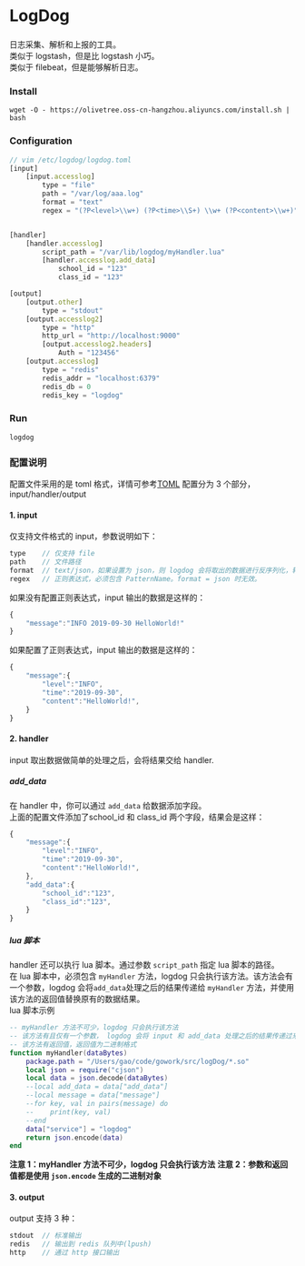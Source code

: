 # LogDog

###
日志采集、解析和上报的工具。  
类似于 logstash，但是比 logstash 小巧。  
类似于 filebeat，但是能够解析日志。

### Install
```shell
wget -O - https://olivetree.oss-cn-hangzhou.aliyuncs.com/install.sh | bash
```

### Configuration
```javascript
// vim /etc/logdog/logdog.toml
[input]
    [input.accesslog]
        type = "file"
        path = "/var/log/aaa.log"
        format = "text"
        regex = "(?P<level>\\w+) (?P<time>\\S+) \\w+ (?P<content>\\w+)"


[handler]
    [handler.accesslog]
        script_path = "/var/lib/logdog/myHandler.lua"
        [handler.accesslog.add_data]
            school_id = "123"
            class_id = "123"

[output]
    [output.other]
        type = "stdout"
    [output.accesslog2]
        type = "http"
        http_url = "http://localhost:9000"
        [output.accesslog2.headers]
            Auth = "123456"
    [output.accesslog]
        type = "redis"
        redis_addr = "localhost:6379"
        redis_db = 0
        redis_key = "logdog"

```

### Run
```javascript
logdog
```

### 配置说明
配置文件采用的是 toml 格式，详情可参考[TOML](https://github.com/toml-lang/toml)
配置分为 3 个部分，input/handler/output
#### 1. input
仅支持文件格式的 input，参数说明如下：
```javascript
type    // 仅支持 file
path    // 文件路径
format  // text/json，如果设置为 json，则 logdog 会将取出的数据进行反序列化，转换成 json 对象
regex   // 正则表达式，必须包含 PatternName。format = json 时无效。
```
如果没有配置正则表达式，input 输出的数据是这样的：
```javascript
{
    "message":"INFO 2019-09-30 HelloWorld!"
}
```
如果配置了正则表达式，input 输出的数据是这样的：
```javascript
{
    "message":{
        "level":"INFO",
        "time":"2019-09-30",
        "content":"HelloWorld!",
    }
}
```
#### 2. handler
input 取出数据做简单的处理之后，会将结果交给 handler.
##### add_data
在 handler 中，你可以通过 `add_data` 给数据添加字段。  
上面的配置文件添加了school_id 和 class_id 两个字段，结果会是这样：
```javascript
{
    "message":{
        "level":"INFO",
        "time":"2019-09-30",
        "content":"HelloWorld!",
    },
    "add_data":{
        "school_id":"123",
        "class_id":"123",
    }
}
```

##### lua 脚本
handler 还可以执行 lua 脚本。通过参数 `script_path` 指定 lua 脚本的路径。  
在 lua 脚本中，必须包含 `myHandler` 方法，logdog 只会执行该方法。该方法会有一个参数，logdog 会将`add_data`处理之后的结果传递给 `myHandler` 方法，并使用该方法的返回值替换原有的数据结果。  
lua 脚本示例
```lua
-- myHandler 方法不可少，logdog 只会执行该方法
-- 该方法有且仅有一个参数， logdog 会将 input 和 add_data 处理之后的结果传递过来
-- 该方法有返回值，返回值为二进制格式
function myHandler(dataBytes)
    package.path = "/Users/gao/code/gowork/src/logDog/*.so"
    local json = require("cjson")
    local data = json.decode(dataBytes)
    --local add_data = data["add_data"]
    --local message = data["message"]
    --for key, val in pairs(message) do
    --    print(key, val)
    --end
    data["service"] = "logdog"
    return json.encode(data)
end
```
**注意 1：myHandler 方法不可少，logdog 只会执行该方法**
**注意 2：参数和返回值都是使用 `json.encode` 生成的二进制对象**

#### 3. output
output 支持 3 种：
```javascript
stdout  // 标准输出
redis   // 输出到 redis 队列中(lpush)
http    // 通过 http 接口输出
```